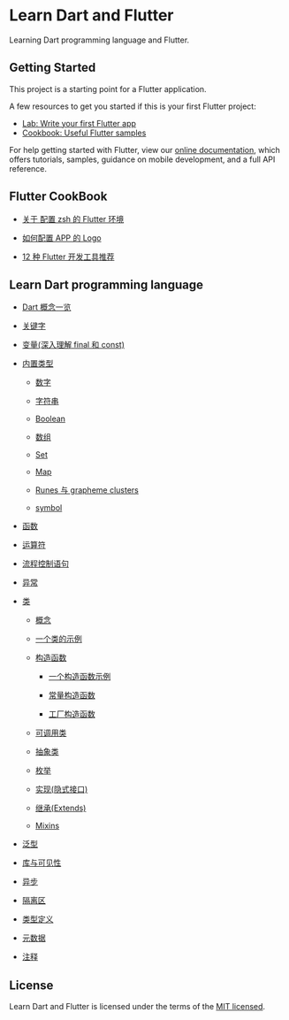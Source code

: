 # Learn Dart and Flutter

Learning Dart programming language and Flutter.

## Getting Started

This project is a starting point for a Flutter application.

A few resources to get you started if this is your first Flutter project:

- [Lab: Write your first Flutter app](https://flutter.dev/docs/get-started/codelab)
- [Cookbook: Useful Flutter samples](https://flutter.dev/docs/cookbook)

For help getting started with Flutter, view our
[online documentation](https://flutter.dev/docs), which offers tutorials,
samples, guidance on mobile development, and a full API reference.

## Flutter CookBook

- [关于 配置 zsh 的 Flutter 环境](./documents/flutter-cookbook/zsh-config.md)

- [如何配置 APP 的 Logo](./documents/flutter-cookbook/change-app-launcher-name.md)

- [12 种 Flutter 开发工具推荐](https://mp.weixin.qq.com/s/qJTB9eyAtIJ3PJZ1kh4T7w)

## Learn Dart programming language

- [Dart 概念一览](./documents/learn-dart/Concepts)

- [关键字](./documents/learn-dart/Keywords/keywords.md)

- [变量(深入理解 final 和 const)](./documents/learn-dart/Variables)

- [内置类型](./documents/learn-dart/Built-in-types)

  - [数字](./documents/learn-dart/Built-in-types/numbers.dart)

  - [字符串](./documents/learn-dart/Built-in-types/strings.dart)

  - [Boolean](./documents/learn-dart/Built-in-types/booleans.dart)

  - [数组](./documents/learn-dart/Built-in-types/lists.dart)

  - [Set](./documents/learn-dart/Built-in-types/sets.dart)

  - [Map](./documents/learn-dart/Built-in-types/map.dart)

  - [Runes 与 grapheme clusters](./documents/learn-dart/Built-in-types/runes_and_grapheme_clusters.dart)

  - [symbol](./documents/learn-dart/Built-in-types/symbol.dart)

- [函数](./documents/learn-dart/Functions)

- [运算符](./documents/learn-dart/Operators)

- [流程控制语句](./documents/learn-dart/Control-flow-statements)

- [异常](./documents/learn-dart/Exceptions)

- [类](./documents/learn-dart/Classes)

  - [概念](./documents/learn-dart/Classes/concepts.md)

  - [一个类的示例](./documents/learn-dart/Classes/basic_classes.dart)

  - [构造函数](./documents/learn-dart/Classes/constructors)

    - [一个构造函数示例](./documents/learn-dart/Classes/constructors/constructor.dart)

    - [常量构造函数](./documents/learn-dart/Classes/constructors/constant_constructors.dart)

    - [工厂构造函数](./documents/learn-dart/Classes/constructors/factory_constructors.dart)

  - [可调用类](./documents/learn-dart/Classes/callable_claases.dart)

  - [抽象类](./documents/learn-dart/Classes/abstract_classes.dart)

  - [枚举](./documents/learn-dart/Classes/enums.dart)

  - [实现(隐式接口)](./documents/learn-dart/Classes/implicit_interfaces.dart)

  - [继承(Extends)](./documents/learn-dart/Classes/extends)

  - [Mixins](./documents/learn-dart/Classes/mixins.dart)

- [泛型](./documents/learn-dart/Generics)

- [库与可见性](./documents/learn-dart/Libraries-and-visibility)

- [异步](./documents/learn-dart/Asynchronous)

- [隔离区](./documents/learn-dart/Isolates)

- [类型定义](./documents/learn-dart/Typedefs)

- [元数据](./documents/learn-dart/Metadata)

- [注释](./documents/learn-dart/Comments)

## License

Learn Dart and Flutter is licensed under the terms of the [MIT licensed](https://opensource.org/licenses/MIT).
